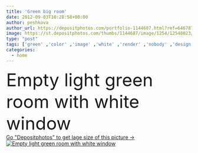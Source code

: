 ```yaml
---
title: 'Green big room'
date: 2012-09-03T10:28:58+00:00
author: peshkova
author_url: https://depositphotos.com/portfolio-1144687.html?ref=64678756
image: https://st.depositphotos.com/thumbs/1144687/image/1254/12548023/api_thumb_450.jpg?forcejpeg=true
type: "post"
tags: ['green' ,'color' ,'image' ,'white' ,'render' ,'nobody' ,'design' ,'space' ,'simplicity' ,'illuminated' ,'empty' ,'equipment' ,'new' ,'elegance' ,'light' ,'board' ,'creativity' ,'frame' ,'3d' ,'paint' ,'three dimensional' ,'big' ,'creative' ,'concept' ,'idea' ,'house' ,'wall' ,'window' ,'domestic' ,'interior' ,'blank' ,'home' ,'with' ,'clean' ,'room' ,'Presentation' ,'wood' ,'indoors' ,'inside' ,'floor' ,'realistic' ,'living' ,'lighting' ,'contemporary' ,'Paintings' ,'rendered' ,'parquet' ,'baseboard' ,'С' ]
categories: 
  - home
---
```

<div aling="center">
            <font size="60"> Empty light green room with white window</font>   
</div>
<div>
    <a href='https://st.depositphotos.com/thumbs/1144687/image/1254/12548023/api_thumb_450.jpg?forcejpeg=true?ref=64678756' target=_blank > Go "Depositphotos" to get lage size of this picture ->
        <img href='https://st.depositphotos.com/thumbs/1144687/image/1254/12548023/api_thumb_450.jpg?forcejpeg=true?ref=64678756' src='https://st.depositphotos.com/1144687/1254/i/950/depositphotos_12548023-stock-photo-green-big-room.jpg?forcejpeg=true' alt='Empty light green room with white window' >
    </a>
</div>
